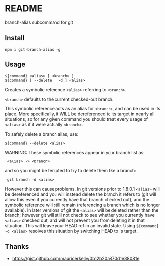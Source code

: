 # README

branch-alias subcommand for git

## Install

```
npm i git-branch-alias -g
```

## Usage

```
${command} <alias> [ <branch> ]
${command} [ --delete | -d ] <alias>
```

Creates a symbolic reference `<alias>` referring to `<branch>`.

`<branch>` defaults to the current checked-out branch.

This symbolic reference acts as an alias for `<branch>`, and can be
used in its place. More specifically, it WILL be dereferenced to
its target in nearly all situations, so for any given command you
should treat every usage of `<alias>` as if it were actually `<branch>`.

To safely delete a branch alias, use:

```
${command} --delete <alias>
```

WARNING: These symbolic references appear in your branch list as:

```
 <alias> -> <branch>
```

and so you might be tempted to try to delete them like a branch:

```
 git branch -d <alias>
```

However this can cause problems. In git versions prior to 1.8.0.1
`<alias>` will be dereferenced and you will instead delete the
branch it refers to (git will allow this even if you currently
have that branch checked out), and the symbolic reference will
still remain (referencing a branch which is no longer available).
In later versions of git the `<alias>` will be deleted rather than
the branch; however git will still not check to see whether you
currently have `<alias>` checked out, and will not prevent you
from deleting it in that situation. This will leave your HEAD ref
in an invalid state. Using `${command} -d <alias>` resolves this
situation by switching HEAD to <alias>'s target.

## Thanks

- https://gist.github.com/mauricerkelly/0b12b20a870d1e38081e
